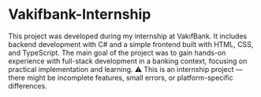 # Vakifbank-Internship
This project was developed during my internship at VakıfBank.
It includes backend development with C# and a simple frontend built with HTML, CSS, and TypeScript.
The main goal of the project was to gain hands-on experience with full-stack development in a banking context, focusing on practical implementation and learning.
⚠️ This is an internship project — there might be incomplete features, small errors, or platform-specific differences.
